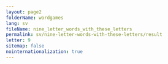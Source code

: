 ```yaml
---
layout: page2
folderName: wordgames
lang: sv
fileName: nine_letter_words_with_these_letters
permalink: sv/nine-letter-words-with-these-letters/result
letter: 9
sitemap: false
nointernationalization: true   
---
```


